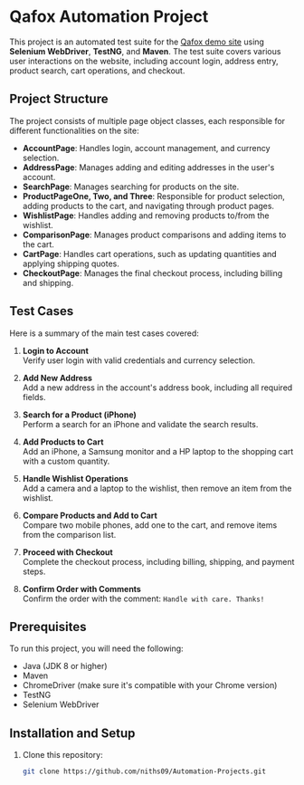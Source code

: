 # Qafox Automation Project

This project is an automated test suite for the [Qafox demo site](https://tutorialsninja.com/demo/index.php?route=common/home) using **Selenium WebDriver**, **TestNG**, and **Maven**. The test suite covers various user interactions on the website, including account login, address entry, product search, cart operations, and checkout.

## Project Structure

The project consists of multiple page object classes, each responsible for different functionalities on the site:

- **AccountPage**: Handles login, account management, and currency selection.
- **AddressPage**: Manages adding and editing addresses in the user's account.
- **SearchPage**: Manages searching for products on the site.
- **ProductPageOne, Two, and Three**: Responsible for product selection, adding products to the cart, and navigating through product pages.
- **WishlistPage**: Handles adding and removing products to/from the wishlist.
- **ComparisonPage**: Manages product comparisons and adding items to the cart.
- **CartPage**: Handles cart operations, such as updating quantities and applying shipping quotes.
- **CheckoutPage**: Manages the final checkout process, including billing and shipping.

## Test Cases

Here is a summary of the main test cases covered:

1. **Login to Account**  
   Verify user login with valid credentials and currency selection.
   
2. **Add New Address**  
   Add a new address in the account's address book, including all required fields.
   
3. **Search for a Product (iPhone)**  
   Perform a search for an iPhone and validate the search results.
   
4. **Add Products to Cart**  
   Add an iPhone, a Samsung monitor and a HP laptop to the shopping cart with a custom quantity.
   
5. **Handle Wishlist Operations**  
   Add a camera and a laptop to the wishlist, then remove an item from the wishlist.
   
6. **Compare Products and Add to Cart**  
   Compare two mobile phones, add one to the cart, and remove items from the comparison list.
   
7. **Proceed with Checkout**  
   Complete the checkout process, including billing, shipping, and payment steps.
   
8. **Confirm Order with Comments**  
   Confirm the order with the comment: `Handle with care. Thanks!`

## Prerequisites

To run this project, you will need the following:

- Java (JDK 8 or higher)
- Maven
- ChromeDriver (make sure it's compatible with your Chrome version)
- TestNG
- Selenium WebDriver

## Installation and Setup

1. Clone this repository:

   ```bash
   git clone https://github.com/niths09/Automation-Projects.git
